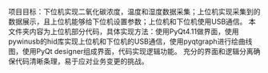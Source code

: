 项目目标：下位机实现二氧化碳浓度，温度和湿度数据采集；上位机实现采集到的数据展示，且上位机能够给下位机设置参数；上位机和下位机使用USB通信。
本文件夹内容为上位机部分代码，具体实现方法：使用PyQt4.11做界面，使用pywinusb的hid库实现上位机和下位机的USB通信，使用pyqtgraph进行绘曲线图，使用PyQt designer组成界面，代码实现逻辑功能。
充分的界面和逻辑分离确保代码清晰条理，易于应对业务变更的挑战。